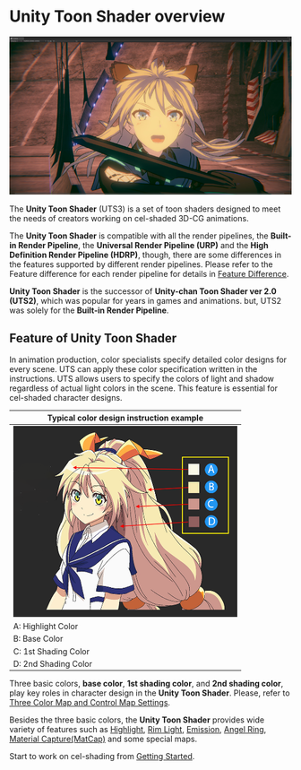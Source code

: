 # Unity Toon Shader overview

![](images/TPK_04.png)


The **Unity Toon Shader** (UTS3) is a set of toon shaders designed to meet the needs of creators working on cel-shaded 3D-CG animations. 

The **Unity Toon Shader** is compatible with all the render pipelines, the **Built-in Render Pipeline**, the **Universal Render Pipeline (URP)** and the **High Definition Render Pipeline (HDRP)**, though, there are some differences in the features supported by different render pipelines. Please refer to the Feature difference for each render pipeline for details in [Feature Difference](FeatureModel_en.md).

**Unity Toon Shader** is  the successor of **Unity-chan Toon Shader ver 2.0 (UTS2)**, which was popular for years in games and animations. but, UTS2 was solely for the **Built-in Render Pipeline**.

## Feature of Unity Toon Shader

In animation production, color specialists specify detailed color designs for every scene. UTS can apply these color specification written in the instructions. UTS allows  users to specify the colors of light and shadow regardless of actual light colors in the scene. This feature is essential for cel-shaded character designs. 

| Typical color design instruction example |
|--|
|<img src="images/UTS4Color2.png" width=400> |
| A: Highlight Color|
| B: Base Color |
| C: 1st Shading Color|
| D: 2nd Shading Color |

Three basic colors, **base color**, **1st shading color**, and **2nd shading color**, play  key roles in character design in the **Unity Toon Shader**. Please, refer to [Three Color Map and Control Map Settings](Basic.md).

Besides the three basic colors, the **Unity Toon Shader** provides wide variety of features such as [Highlight](Highlight.md), [Rim Light](Rimlight.md), [Emission](Emission.md), [Angel Ring](AngelRing.md), [Material Capture(MatCap)](MatCap.md) and some special maps.

Start to work on cel-shading from [Getting Started](GettingStarted.md).
